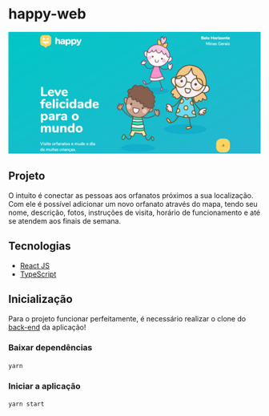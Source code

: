 # happy-web
![orfanato.gif](https://github.com/kevenpacheco/happy-web/blob/main/Orfanato.gif)

## Projeto
O intuito é conectar as pessoas aos orfanatos próximos a sua localização. Com ele é possível adicionar um novo orfanato através do mapa, tendo seu nome, descrição, fotos, instruções de visita, horário de funcionamento e até se atendem aos finais de semana. 

## Tecnologias
* [React JS](https://pt-br.reactjs.org)
* [TypeScript](https://www.typescriptlang.org)

## Inicialização
Para o projeto funcionar perfeitamente, é necessário realizar o clone do [back-end](https://github.com/kevenpacheco/happy-backend) da aplicação!

### Baixar dependências
`yarn`
### Iniciar a aplicação
`yarn start`
